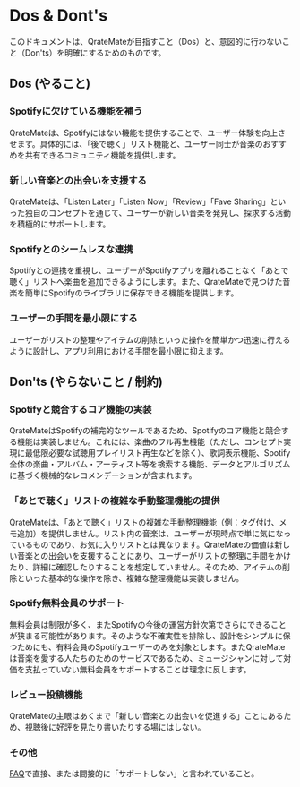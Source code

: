# Dos & Dont's

このドキュメントは、QrateMateが目指すこと（Dos）と、意図的に行わないこと（Don'ts）を明確にするためのものです。

## Dos (やること)

### Spotifyに欠けている機能を補う

QrateMateは、Spotifyにはない機能を提供することで、ユーザー体験を向上させます。具体的には、「後で聴く」リスト機能と、ユーザー同士が音楽のおすすめを共有できるコミュニティ機能を提供します。

### 新しい音楽との出会いを支援する

QrateMateは、「Listen Later」「Listen Now」「Review」「Fave Sharing」といった独自のコンセプトを通じて、ユーザーが新しい音楽を発見し、探求する活動を積極的にサポートします。

### Spotifyとのシームレスな連携

Spotifyとの連携を重視し、ユーザーがSpotifyアプリを離れることなく「あとで聴く」リストへ楽曲を追加できるようにします。また、QrateMateで見つけた音楽を簡単にSpotifyのライブラリに保存できる機能を提供します。

### ユーザーの手間を最小限にする

ユーザーがリストの整理やアイテムの削除といった操作を簡単かつ迅速に行えるように設計し、アプリ利用における手間を最小限に抑えます。

## Don'ts (やらないこと / 制約)

### Spotifyと競合するコア機能の実装

QrateMateはSpotifyの補完的なツールであるため、Spotifyのコア機能と競合する機能は実装しません。これには、楽曲のフル再生機能（ただし、コンセプト実現に最低限必要な試聴用プレイリスト再生などを除く）、歌詞表示機能、Spotify全体の楽曲・アルバム・アーティスト等を検索する機能、データとアルゴリズムに基づく機械的なレコメンデーションが含まれます。

### 「あとで聴く」リストの複雑な手動整理機能の提供

QrateMateは、「あとで聴く」リストの複雑な手動整理機能（例：タグ付け、メモ追加）を提供しません。リスト内の音楽は、ユーザーが現時点で単に気になっているものであり、お気に入りリストとは異なります。QrateMateの価値は新しい音楽との出会いを支援することにあり、ユーザーがリストの整理に手間をかけたり、詳細に確認したりすることを想定していません。そのため、アイテムの削除といった基本的な操作を除き、複雑な整理機能は実装しません。

### Spotify無料会員のサポート

無料会員は制限が多く、またSpotifyの今後の運営方針次第でさらにできることが狭まる可能性があります。そのような不確実性を排除し、設計をシンプルに保つためにも、有料会員のSpotifyユーザーのみを対象とします。またQrateMateは音楽を愛する人たちのためのサービスであるため、ミュージシャンに対して対価を支払っていない無料会員をサポートすることは理念に反します。

### レビュー投稿機能

QrateMateの主眼はあくまで「新しい音楽との出会いを促進する」ことにあるため、視聴後に好評を見たり書いたりする場にはしない。

### その他

[FAQ](./features/FAQ.md)で直接、または間接的に「サポートしない」と言われていること。
